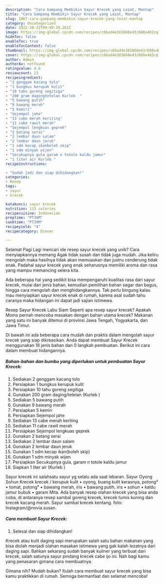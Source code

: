 ```yaml
---
description: "Cara Gampang Membikin Sayur Krecek yang Lezat, Mantap"
title: "Cara Gampang Membikin Sayur Krecek yang Lezat, Mantap"
slug: 1067-cara-gampang-membikin-sayur-krecek-yang-lezat-mantap
category: Uncategorized
date: 2022-10-22T09:49:39.261Z
image: https://img-global.cpcdn.com/recipes/c6bad4e381660e43/680x482cq70/sayur-krecek-foto-resep-utama.jpg
hideToc: false
enableToc: true
enableTocContent: false
thumbnail: https://img-global.cpcdn.com/recipes/c6bad4e381660e43/680x482cq70/sayur-krecek-foto-resep-utama.jpg
cover: https://img-global.cpcdn.com/recipes/c6bad4e381660e43/680x482cq70/sayur-krecek-foto-resep-utama.jpg
author: Admin
authorAv: notfound
ratingvalue: 4.6
reviewcount: 23
recipeingredient:
- "2 genggam kacang tolo"
- "1 bungkus kerupuk kulit"
- "10 tahu goreng segitiga"
- "200 gram dagingtetelan Kurleb  "
- "5 bawang putih"
- "9 bawang merah"
- "5 kemiri"
- "Sejempol jahe"
- "13 cabe merah keriting"
- "11 cabe rawit merah"
- "Sejempol lengkuas geprek"
- "2 batang serai"
- "2 lembar daun salam"
- "2 lembar daun jeruk"
- "1 sdm kecap ikanboleh skip"
- "1 sdm minyak wijen"
- "Secukupnya gula garam n totole kaldu jamur"
- "1 liter air Kurleb "
recipeinstructions:

- "Sudah jadi dan siap dihidangkan!"
categories:
- Resep
tags:
- sayur
- krecek

katakunci: sayur krecek 
nutrition: 113 calories
recipecuisine: Indonesian
preptime: "PT36M"
cooktime: "PT39M"
recipeyield: "4"
recipecategory: Dinner

---
```



Selamat Pagi Lagi mencari ide resep sayur krecek yang unik? Cara menyiapkannya memang Agak tidak susah dan tidak juga mudah. Jika keliru mengolah maka hasilnya tidak akan memuaskan dan justru cenderung tidak enak. Padahal sayur krecek yang enak seharusnya memiliki aroma dan rasa yang mampu memancing selera kita.


Ada beberapa hal yang sedikit bisa mempengaruhi kualitas rasa dari sayur krecek, mulai dari jenis bahan, kemudian pemilihan bahan segar dan bagus, hingga cara mengolah dan menghidangkannya. Tak perlu bingung kalau mau menyiapkan sayur krecek enak di rumah, karena asal sudah tahu caranya maka hidangan ini dapat jadi sajian istimewa.

Resep Sayur Krecek Labu Siam Seperti apa resep sayur krecek? Apakah Moms pernah mencoba masakan dengan bahan utama krecek? Makanan yang satu ini banyak ditemui di provinsi Jawa Tengah, Yogyakarta, dan Jawa Timur.


Di bawah ini ada beberapa cara mudah dan praktis dalam mengolah sayur krecek yang siap dikreasikan. Anda dapat membuat Sayur Krecek menggunakan 18 jenis bahan dan 0 langkah pembuatan. Berikut ini cara dalam membuat hidangannya.

<!--inarticleads1-->

##### Bahan-bahan dan bumbu yang diperlukan untuk pembuatan Sayur Krecek:

1. Sediakan 2 genggam kacang tolo
1. Persiapkan 1 bungkus kerupuk kulit
1. Persiapkan 10 tahu goreng segitiga
1. Gunakan 200 gram daging/tetelan (Kurleb  )
1. Sediakan 5 bawang putih
1. Gunakan 9 bawang merah
1. Persiapkan 5 kemiri
1. Persiapkan Sejempol jahe
1. Sediakan 13 cabe merah keriting
1. Sediakan 11 cabe rawit merah
1. Persiapkan Sejempol lengkuas geprek
1. Gunakan 2 batang serai
1. Sediakan 2 lembar daun salam
1. Gunakan 2 lembar daun jeruk
1. Gunakan 1 sdm kecap ikan(boleh skip)
1. Gunakan 1 sdm minyak wijen
1. Persiapkan Secukupnya gula, garam n totole kaldu jamur
1. Siapkan 1 liter air (Kurleb )


Sayur krecek ini salahsatu sayur yg selalu ada saat lebaran. Sayur Oyong Sohun Krecek krecek / kerupuk kulit • oyong, buang kulit kerasnya, potong² • tomat, potong² • bawang merah, iris • bawang putih, iris • sohun • kaldu jamur bubuk • garam Mita. Ada banyak resep olahan krecek yang bisa anda coba, di antaranya resep sambal goreng krecek, krecek tumis kuning dan krecek kacang merah. Sayur sambal krecek kentang. foto: Instagram/@novia.susan. 

<!--inarticleads2-->

##### Cara membuat Sayur Krecek:


1. Selesai dan siap dihidangkan!

Krecek atau kulit daging sapi merupakan salah satu bahan makanan yang bisa diolah menjadi olahan masakan istimewa yang gak kalah lezatnya dari daging sapi. Bahkan sekarang sudah banyak kuliner yang terbuat dari krecek, salah satunya sayur pindang krecek cabe ijo ini. Nah bagi kamu yang penasaran gimana cara membuatnya. 

Gimana nih? Mudah bukan? Itulah cara membuat sayur krecek yang bisa kamu praktikkan di rumah. Semoga bermanfaat dan selamat mencoba!
